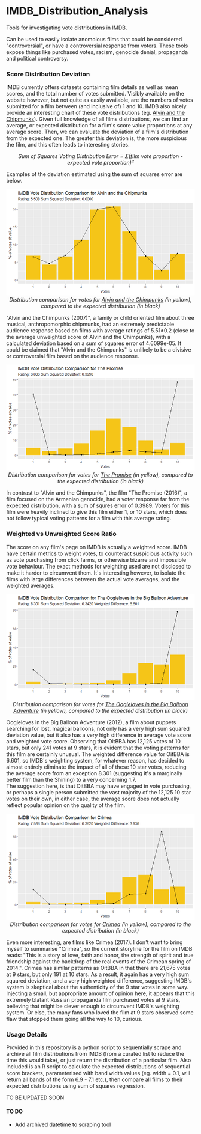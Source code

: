 # IMDB_Distribution_Analysis
Tools for investigating vote distributions in IMDB.

Can be used to easily isolate anomolous films that could be considered "controversial", or have a controversial response from voters. These tools expose things like purchased votes, racism, genocide denial, propaganda and political controversy.

### Score Distribution Deviation

IMDB currently offers datasets containing film details as well as mean scores, and the total number of votes submitted. Visibly available on the website however, but not quite as easily available, are the numbers of votes submitted for a film between (and inclusive of) 1 and 10. IMDB also nicely provide an interesting chart of these vote distributions (eg. [Alvin and the Chipmunks](https://www.imdb.com/title/tt0952640/ratings/?ref_=tt_ov_rt)). Given full knowledge of all films distributions, we can find an average, or expected distribution for a film's score value proportions at any average score. Then, we can evaluate the deviation of a film's distribution from the expected one. The greater this deviation is, the more suspicious the film, and this often leads to interesting stories.

<p align="center">
<i>Sum of Squares Voting Distribution Error = Σ(film vote proportion - expected vote proportion)²</i>
</p>

Examples of the deviation estimated using the sum of squares error are below.

<p align="center">
  <img src="readme_files/Alvin and the Chipmunks.png" />
  <br>
  <i>Distribution comparison for votes for <a href=https://www.imdb.com/title/tt0952640/?ref_=ttrt_ov>Alvin and the Chimpunks</a> (in yellow), compared to the expected distribution (in black)</i>
</p>

"Alvin and the Chimpunks (2007)", a family or child oriented film about three musical, anthropomorphic chipmunks, had an extremely predictable audience response based on films with average ratings of 5.51±0.2 (close to the average unweighted score of Alvin and the Chimpunks), with a calculated deviation based on a sum of squares error of 4.6099e-05. It could be claimed that "Alvin and the Chimpunks" is unlikely to be a divisive or controversial film based on the audience response.

<p align="center">
  <img src="readme_files/The Promise.png" />
  <br>
  <i>Distribution comparison for votes for <a href=https://www.imdb.com/title/tt4776998/>The Promise</a> (in yellow), compared to the expected distribution (in black)</i>
</p>

In contrast to "Alvin and the Chimpunks", the film "The Promise (2016)", a film focused on the Armenian genocide, had a voter response far from the expected distribution, with a sum of squres error of 0.3989. Voters for this film were heavily inclined to give this film either 1, or 10 stars, which does not follow typical voting patterns for a film with this average rating.

### Weighted vs Unweighted Score Ratio

The score on any film's page on IMDB is actually a weighted score. IMDB have certain metrics to weight votes, to counteract suspicious activity such as vote purchasing from click farms, or otherwise bizarre and impossible vote behaviour. The exact methods for weighting used are not disclosed to make it harder to circumvent them. It's interesting however, to isolate the films with large differences between the actual vote averages, and the weighted averages.

<p align="center">
  <img src="readme_files/The Oogieloves in the Big Balloon Adventure.png" />
  <br>
  <i>Distribution comparison for votes for <a href=https://www.imdb.com/title/tt4776998/>The Oogieloves in the Big Balloon Adventure</a> (in yellow), compared to the expected distribution (in black)</i>
</p>

Oogieloves in the Big Balloon Adventure (2012), a film about puppets searching for lost, magical balloons, not only has a very high sum squared deviation value, but it also has a very high difference in average vote score and weighted vote score. Observing that OitBBA has 12,125 votes of 10 stars, but only 241 votes at 9 stars, it is evident that the voting patterns for this film are certainly unusual. The weighted difference value for OitBBA is 6.601, so IMDB's weighting system, for whatever reason, has decided to almost entirely eliminate the impact of all of these 10 star votes, reducing the average score from an exception 8.301 (suggesting it's a marginally better film than the Shining) to a very concerning 1.7.
<br>
The suggestion here, is that OitBBA may have engaged in vote purchasing, or perhaps a single person submitted the vast majority of the 12,125 10 star votes on their own, in either case, the average score does not actually reflect popular opinion on the quality of the film.

<p align="center">
  <img src="readme_files/Crimea.png" />
  <br>
  <i>Distribution comparison for votes for <a href=https://www.imdb.com/title/tt6990206/>Crimea</a> (in yellow), compared to the expected distribution (in black)</i>
</p>

Even more interesting, are films like Crimea (2017). I don't want to bring myself to summarise "Crimea", so the current storyline for the film on IMDB reads: "This is a story of love, faith and honor, the strength of spirit and true friendship against the backdrop of the real events of the Crimean spring of 2014.". Crimea has similar patterns as OitBBA in that there are 21,675 votes at 9 stars, but only 191 at 10 stars. As a result, it again has a very high sum squared deviation, and a very high weighted difference, suggesting IMDB's system is skeptical about the authenticity of the 9 star votes in some way.
<br>
Injecting a small, but appropriate amount of opinion here, it appears that this extremely blatant Russian propaganda film purchased votes at 9 stars, believing that might be clever enough to circumvent IMDB's weighting system. Or else, the many fans who loved the film at 9 stars observed some flaw that stopped them going all the way to 10, curious.

### Usage Details

Provided in this repository is a python script to sequentially scrape and archive all film distributions from IMDB (from a curated list to reduce the time this would take), or just return the distribution of a particular film. Also included is an R script to calculate the expected distributions of sequential score brackets, parameterised with band width values (eg. width = 0.1, will return all bands of the form 6.9 - 7.1 etc.), then compare all films to their expected distributions using sum of squares regression.

TO BE UPDATED SOON

#### TO DO
- Add archived datetime to scraping tool
